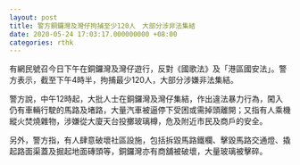 ```yaml
---
layout: post
title: 警方銅鑼灣及灣仔拘捕至少120人　大部分涉非法集結
date: 2020-05-24 17:03:17.000000000 +08:00
categories: rthk
---
```


有網民號召今日下午在銅鑼灣及灣仔遊行，反對《國歌法》及「港區國安法」。警方表示，截至下午4時半，拘捕最少120人，大部分涉嫌非法集結。

警方說，中午12時起，大批人士在銅鑼灣及灣仔集結，作出違法暴力行為，闖入仍有車輛行駛的馬路及堵路，大量汽車被逼停下受困或需掉頭離開；又指有人乘機縱火焚燒雜物，涉嫌從大廈天台投擲玻璃樽，危及附近市民及商戶的安全。

另外，警方指，有人肆意破壞社區設施，包括拆毀馬路鐵欄、擊毀馬路交通燈、撬起路面渠蓋及掘起地面磚頭等，銅鑼灣亦有商舖被破壞，大量玻璃被擊碎。
